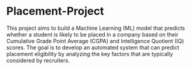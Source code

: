 # Placement-Project
This project aims to build a Machine Learning (ML) model that predicts whether a student is likely to be placed in a company based on their Cumulative Grade Point Average (CGPA) and Intelligence Quotient (IQ) scores. The goal is to develop an automated system that can predict placement eligibility by analyzing the key factors that are typically considered by recruiters.
